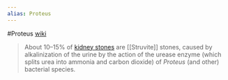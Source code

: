 ```yaml
---
alias: Proteus
---
```

#Proteus 
[wiki](https://en.wikipedia.org/wiki/Proteus_(bacterium))
> About 10–15% of [kidney stones](https://en.wikipedia.org/wiki/Kidney_stone "Kidney stone") are [[Struvite]] stones, caused by alkalinization of the urine by the action of the urease enzyme (which splits urea into ammonia and carbon dioxide) of _Proteus_ (and other) bacterial species.

